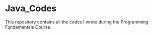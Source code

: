 # Java_Codes
This repository contains all the codes I wrote during the Programming Fundamentals Course. 
